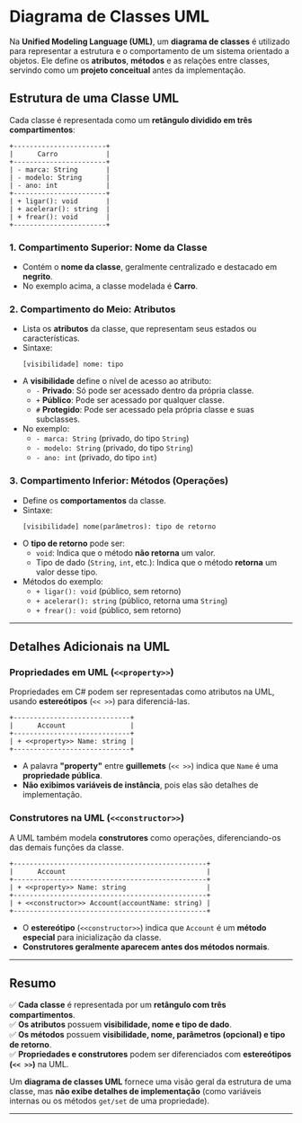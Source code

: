 # **Diagrama de Classes UML**

Na **Unified Modeling Language (UML)**, um **diagrama de classes** é utilizado para representar a estrutura e o comportamento de um sistema orientado a objetos. Ele define os **atributos**, **métodos** e as relações entre classes, servindo como um **projeto conceitual** antes da implementação.

## **Estrutura de uma Classe UML**

Cada classe é representada como um **retângulo dividido em três compartimentos**:

```
+-----------------------+
|      Carro            |
+-----------------------+
| - marca: String       |
| - modelo: String      |
| - ano: int            |
+-----------------------+
| + ligar(): void       |
| + acelerar(): string  |
| + frear(): void       |
+-----------------------+
```

### **1. Compartimento Superior: Nome da Classe**
   - Contém o **nome da classe**, geralmente centralizado e destacado em **negrito**.
   - No exemplo acima, a classe modelada é **Carro**.

### **2. Compartimento do Meio: Atributos**
   - Lista os **atributos** da classe, que representam seus estados ou características.
   - Sintaxe:
     ```
     [visibilidade] nome: tipo
     ```
   - A **visibilidade** define o nível de acesso ao atributo:
     - `-` **Privado**: Só pode ser acessado dentro da própria classe.
     - `+` **Público**: Pode ser acessado por qualquer classe.
     - `#` **Protegido**: Pode ser acessado pela própria classe e suas subclasses.
   - No exemplo:
     - `- marca: String` (privado, do tipo `String`)
     - `- modelo: String` (privado, do tipo `String`)
     - `- ano: int` (privado, do tipo `int`)

### **3. Compartimento Inferior: Métodos (Operações)**
   - Define os **comportamentos** da classe.
   - Sintaxe:
     ```
     [visibilidade] nome(parâmetros): tipo de retorno
     ```
   - O **tipo de retorno** pode ser:
     - `void`: Indica que o método **não retorna** um valor.
     - Tipo de dado (`String`, `int`, etc.): Indica que o método **retorna** um valor desse tipo.
   - Métodos do exemplo:
     - `+ ligar(): void` (público, sem retorno)
     - `+ acelerar(): string` (público, retorna uma `String`)
     - `+ frear(): void` (público, sem retorno)

---

## **Detalhes Adicionais na UML**

### **Propriedades em UML (`<<property>>`)**
Propriedades em C# podem ser representadas como atributos na UML, usando **estereótipos** (`<< >>`) para diferenciá-las.

```
+-----------------------------+
|      Account                |
+-----------------------------+
| + <<property>> Name: string |
+-----------------------------+
```
- A palavra **"property"** entre **guillemets** (`<< >>`) indica que `Name` é uma **propriedade pública**.
- **Não exibimos variáveis de instância**, pois elas são detalhes de implementação.

### **Construtores na UML (`<<constructor>>`)**
A UML também modela **construtores** como operações, diferenciando-os das demais funções da classe.

```
+------------------------------------------------+
|      Account                                   |
+------------------------------------------------+
| + <<property>> Name: string                    |
+------------------------------------------------+
| + <<constructor>> Account(accountName: string) |
+------------------------------------------------+
```
- O **estereótipo** (`<<constructor>>`) indica que `Account` é um **método especial** para inicialização da classe.
- **Construtores geralmente aparecem antes dos métodos normais**.

---

## **Resumo**
✅ **Cada classe** é representada por um **retângulo com três compartimentos**.  
✅ **Os atributos** possuem **visibilidade, nome e tipo de dado**.  
✅ **Os métodos** possuem **visibilidade, nome, parâmetros (opcional) e tipo de retorno**.  
✅ **Propriedades e construtores** podem ser diferenciados com **estereótipos (`<< >>`)** na UML.  

Um **diagrama de classes UML** fornece uma visão geral da estrutura de uma classe, mas **não exibe detalhes de implementação** (como variáveis internas ou os métodos `get/set` de uma propriedade).

---
